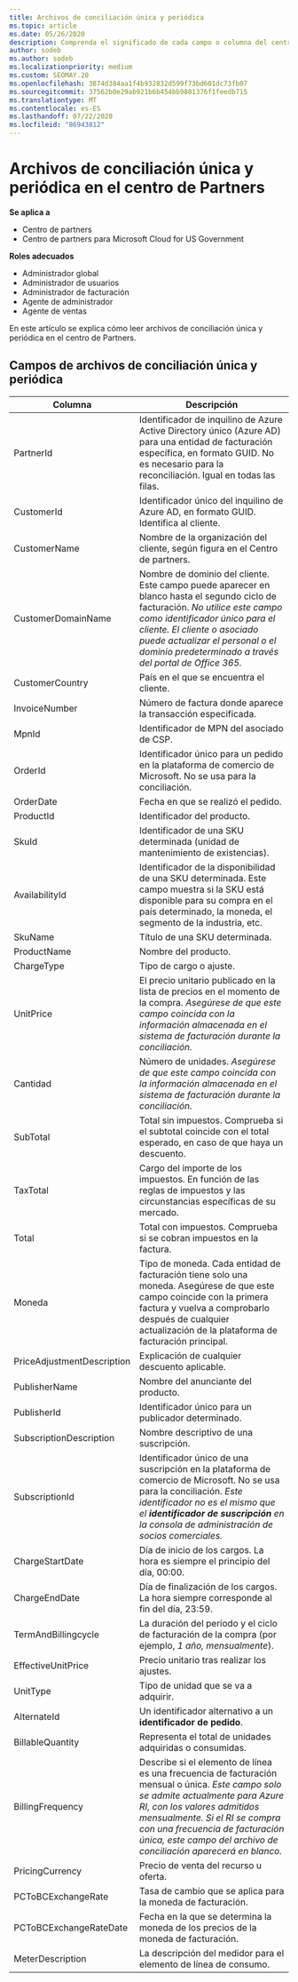 ```yaml
---
title: Archivos de conciliación única y periódica
ms.topic: article
ms.date: 05/26/2020
description: Comprenda el significado de cada campo o columna del centro de Partners y los archivos de conciliación periódicos.
author: sodeb
ms.author: sodeb
ms.localizationpriority: medium
ms.custom: SEOMAY.20
ms.openlocfilehash: 3874d384aa1f4b932832d599f73bd601dc73fb07
ms.sourcegitcommit: 37562b0e29ab921b6b454bb9801376f1feedb715
ms.translationtype: MT
ms.contentlocale: es-ES
ms.lasthandoff: 07/22/2020
ms.locfileid: "86943812"
---
```

# <a name="one-time-and-recurring-reconciliation-files-in-partner-center"></a>Archivos de conciliación única y periódica en el centro de Partners

**Se aplica a**

- Centro de partners
- Centro de partners para Microsoft Cloud for US Government

**Roles adecuados**

- Administrador global
- Administrador de usuarios
- Administrador de facturación
- Agente de administrador
- Agente de ventas

En este artículo se explica cómo leer archivos de conciliación única y periódica en el centro de Partners.

## <a name="fields-in-one-time-and-recurring-reconciliation-files"></a>Campos de archivos de conciliación única y periódica

| Columna | Descripción |
| ------ | ----------- |
| PartnerId | Identificador de inquilino de Azure Active Directory único (Azure AD) para una entidad de facturación específica, en formato GUID. No es necesario para la reconciliación. Igual en todas las filas. |
| CustomerId | Identificador único del inquilino de Azure AD, en formato GUID. Identifica al cliente. |
| CustomerName | Nombre de la organización del cliente, según figura en el Centro de partners. |
| CustomerDomainName | Nombre de dominio del cliente. Este campo puede aparecer en blanco hasta el segundo ciclo de facturación. *No utilice este campo como identificador único para el cliente. El cliente o asociado puede actualizar el personal o el dominio predeterminado a través del portal de Office 365.* |
| CustomerCountry | País en el que se encuentra el cliente. |
| InvoiceNumber | Número de factura donde aparece la transacción especificada. |
| MpnId | Identificador de MPN del asociado de CSP. |
| OrderId | Identificador único para un pedido en la plataforma de comercio de Microsoft. No se usa para la conciliación. |
| OrderDate | Fecha en que se realizó el pedido. |
| ProductId | Identificador del producto. |
| SkuId | Identificador de una SKU determinada (unidad de mantenimiento de existencias). |
| AvailabilityId | Identificador de la disponibilidad de una SKU determinada. Este campo muestra si la SKU está disponible para su compra en el país determinado, la moneda, el segmento de la industria, etc. |
| SkuName | Título de una SKU determinada. |
| ProductName | Nombre del producto. |
| ChargeType | Tipo de cargo o ajuste. |
| UnitPrice | El precio unitario publicado en la lista de precios en el momento de la compra. *Asegúrese de que este campo coincida con la información almacenada en el sistema de facturación durante la conciliación.* |
| Cantidad | Número de unidades. *Asegúrese de que este campo coincida con la información almacenada en el sistema de facturación durante la conciliación.* |
| SubTotal | Total sin impuestos. Comprueba si el subtotal coincide con el total esperado, en caso de que haya un descuento. |
| TaxTotal | Cargo del importe de los impuestos. En función de las reglas de impuestos y las circunstancias específicas de su mercado. |
| Total | Total con impuestos. Comprueba si se cobran impuestos en la factura. |
| Moneda | Tipo de moneda. Cada entidad de facturación tiene solo una moneda. Asegúrese de que este campo coincide con la primera factura y vuelva a comprobarlo después de cualquier actualización de la plataforma de facturación principal. |
| PriceAdjustmentDescription | Explicación de cualquier descuento aplicable. |
| PublisherName | Nombre del anunciante del producto.
| PublisherId | Identificador único para un publicador determinado. |
| SubscriptionDescription | Nombre descriptivo de una suscripción. |
| SubscriptionId | Identificador único de una suscripción en la plataforma de comercio de Microsoft. No se usa para la conciliación. *Este identificador no es el mismo que el **identificador de suscripción** en la consola de administración de socios comerciales.* |
| ChargeStartDate | Día de inicio de los cargos. La hora es siempre el principio del día, 00:00. |
| ChargeEndDate | Día de finalización de los cargos. La hora siempre corresponde al fin del día, 23:59. |
| TermAndBillingcycle | La duración del período y el ciclo de facturación de la compra (por ejemplo, *1 año, mensualmente*). |
| EffectiveUnitPrice | Precio unitario tras realizar los ajustes. |
| UnitType | Tipo de unidad que se va a adquirir. |
| AlternateId | Un identificador alternativo a un **identificador de pedido**. |
| BillableQuantity | Representa el total de unidades adquiridas o consumidas. |
| BillingFrequency | Describe si el elemento de línea es una frecuencia de facturación mensual o única. *Este campo solo se admite actualmente para Azure RI, con los valores admitidos mensualmente. Si el RI se compra con una frecuencia de facturación única, este campo del archivo de conciliación aparecerá en blanco.* |
| PricingCurrency | Precio de venta del recurso u oferta. |
| PCToBCExchangeRate | Tasa de cambio que se aplica para la moneda de facturación. |
| PCToBCExchangeRateDate | Fecha en la que se determina la moneda de los precios de la moneda de facturación. |
| MeterDescription | La descripción del medidor para el elemento de línea de consumo. |
